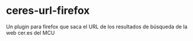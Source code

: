 # ceres-url-firefox
Un plugin para firefox que saca el URL de los resultados de búsqueda de la web cer.es del MCU
